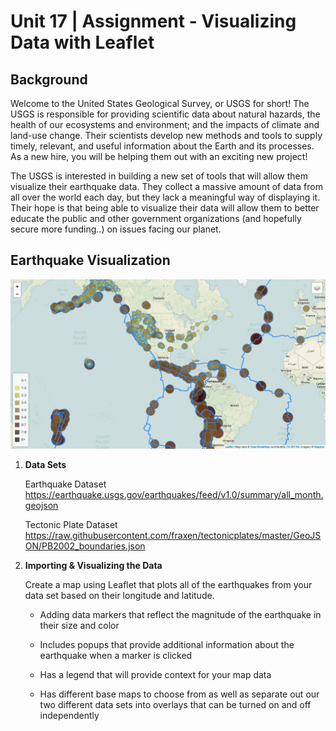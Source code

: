 # Unit 17 | Assignment - Visualizing Data with Leaflet

## Background

Welcome to the United States Geological Survey, or USGS for short! The USGS is responsible for providing scientific data about natural hazards, the health of our ecosystems and environment; and the impacts of climate and land-use change. Their scientists develop new methods and tools to supply timely, relevant, and useful information about the Earth and its processes. As a new hire, you will be helping them out with an exciting new project!

The USGS is interested in building a new set of tools that will allow them visualize their earthquake data. They collect a massive amount of data from all over the world each day, but they lack a meaningful way of displaying it. Their hope is that being able to visualize their data will allow them to better educate the public and other government organizations (and hopefully secure more funding..) on issues facing our planet.

## Earthquake Visualization

![My Map](Images/screenshot.png)

1. **Data Sets**

   Earthquake Dataset
   https://earthquake.usgs.gov/earthquakes/feed/v1.0/summary/all_month.geojson

   Tectonic Plate Dataset
   https://raw.githubusercontent.com/fraxen/tectonicplates/master/GeoJSON/PB2002_boundaries.json

2. **Importing & Visualizing the Data**

   Create a map using Leaflet that plots all of the earthquakes from your data set based on their longitude and latitude.

   * Adding data markers that reflect the magnitude of the earthquake in their size and color

   * Includes popups that provide additional information about the earthquake when a marker is clicked

   * Has a legend that will provide context for your map data

   * Has different base maps to choose from as well as separate out our two different data sets into overlays that can be        turned on and off independently
